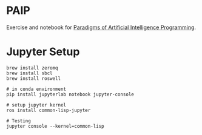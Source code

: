 # PAIP

Exercise and notebook for [Paradigms of Artificial Intelligence Programming](https://www.goodreads.com/en/book/show/83884).

# Jupyter Setup

	brew install zeromq
	brew install sbcl
	brew install roswell

	# in conda environment
	pip install jupyterlab notebook jupyter-console

	# setup jupyter kernel
	ros install common-lisp-jupyter

	# Testing
	jupyter console --kernel=common-lisp
